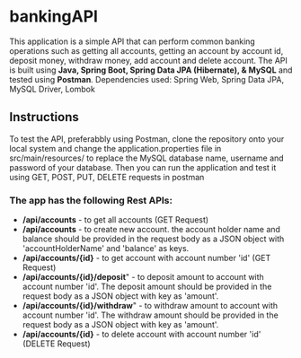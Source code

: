 # bankingAPI
This application is a simple API that can perform common banking operations such as getting all accounts, getting an account by account id, deposit money, withdraw money, add account and delete account.
The API is built using **Java, Spring Boot, Spring Data JPA (Hibernate), & MySQL** and tested using **Postman**.
Dependencies used: Spring Web, Spring Data JPA, MySQL Driver, Lombok 

## Instructions
To test the API, preferabbly using Postman, clone the repository onto your local system and change the application.properties file in src/main/resources/ to replace the MySQL database name, username and password of your database.
Then you can run the application and test it using GET, POST, PUT, DELETE requests in postman

### The app has the following Rest APIs:
- **/api/accounts** - to get all accounts (GET Request)
- **/api/accounts** - to create new account. the account holder name and balance should be provided in the request body as a JSON object with 'accountHolderName' and 'balance' as keys.
- **/api/accounts/{id}** - to get account with account number 'id' (GET Request)
- **/api/accounts/{id}/deposit**" - to deposit amount to account with account number 'id'. The deposit amount should be provided in the request body as a JSON object with key as 'amount'.
- **/api/accounts/{id}/withdraw**" - to withdraw amount to account with account number 'id'. The withdraw amount should be provided in the request body as a JSON object with key as 'amount'.
- **/api/accounts/{id}** - to delete account with account number 'id' (DELETE Request)

